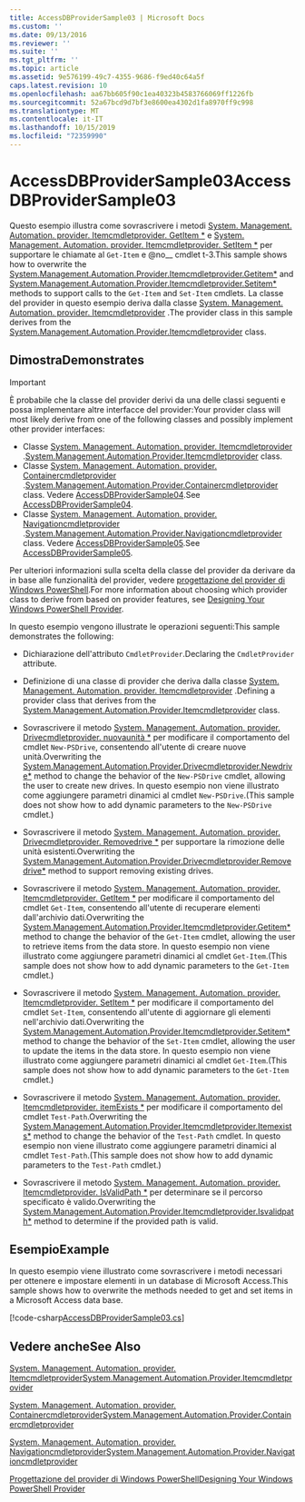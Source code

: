 ```yaml
---
title: AccessDBProviderSample03 | Microsoft Docs
ms.custom: ''
ms.date: 09/13/2016
ms.reviewer: ''
ms.suite: ''
ms.tgt_pltfrm: ''
ms.topic: article
ms.assetid: 9e576199-49c7-4355-9686-f9ed40c64a5f
caps.latest.revision: 10
ms.openlocfilehash: aa67bb605f90c1ea40323b4583766069ff1226fb
ms.sourcegitcommit: 52a67bcd9d7bf3e8600ea4302d1fa8970ff9c998
ms.translationtype: MT
ms.contentlocale: it-IT
ms.lasthandoff: 10/15/2019
ms.locfileid: "72359990"
---
```

# <a name="accessdbprovidersample03"></a><span data-ttu-id="7f9a9-102">AccessDBProviderSample03</span><span class="sxs-lookup"><span data-stu-id="7f9a9-102">AccessDBProviderSample03</span></span>

<span data-ttu-id="7f9a9-103">Questo esempio illustra come sovrascrivere i metodi [System. Management. Automation. provider. Itemcmdletprovider. GetItem \*](/dotnet/api/System.Management.Automation.Provider.ItemCmdletProvider.GetItem) e [System. Management. Automation. provider. Itemcmdletprovider. SetItem \*](/dotnet/api/System.Management.Automation.Provider.ItemCmdletProvider.SetItem) per supportare le chiamate al `Get-Item` e @no__ cmdlet t-3.</span><span class="sxs-lookup"><span data-stu-id="7f9a9-103">This sample shows how to overwrite the [System.Management.Automation.Provider.Itemcmdletprovider.Getitem\*](/dotnet/api/System.Management.Automation.Provider.ItemCmdletProvider.GetItem) and [System.Management.Automation.Provider.Itemcmdletprovider.Setitem\*](/dotnet/api/System.Management.Automation.Provider.ItemCmdletProvider.SetItem) methods to support calls to the `Get-Item` and `Set-Item` cmdlets.</span></span> <span data-ttu-id="7f9a9-104">La classe del provider in questo esempio deriva dalla classe [System. Management. Automation. provider. Itemcmdletprovider](/dotnet/api/System.Management.Automation.Provider.ItemCmdletProvider) .</span><span class="sxs-lookup"><span data-stu-id="7f9a9-104">The provider class in this sample derives from the [System.Management.Automation.Provider.Itemcmdletprovider](/dotnet/api/System.Management.Automation.Provider.ItemCmdletProvider) class.</span></span>

## <a name="demonstrates"></a><span data-ttu-id="7f9a9-105">Dimostra</span><span class="sxs-lookup"><span data-stu-id="7f9a9-105">Demonstrates</span></span>

> [!IMPORTANT]
> <span data-ttu-id="7f9a9-106">È probabile che la classe del provider derivi da una delle classi seguenti e possa implementare altre interfacce del provider:</span><span class="sxs-lookup"><span data-stu-id="7f9a9-106">Your provider class will most likely derive from one of the following classes and possibly implement other provider interfaces:</span></span>
>
> -   <span data-ttu-id="7f9a9-107">Classe [System. Management. Automation. provider. Itemcmdletprovider](/dotnet/api/System.Management.Automation.Provider.ItemCmdletProvider) .</span><span class="sxs-lookup"><span data-stu-id="7f9a9-107">[System.Management.Automation.Provider.Itemcmdletprovider](/dotnet/api/System.Management.Automation.Provider.ItemCmdletProvider) class.</span></span>
> -   <span data-ttu-id="7f9a9-108">Classe [System. Management. Automation. provider. Containercmdletprovider](/dotnet/api/System.Management.Automation.Provider.ContainerCmdletProvider) .</span><span class="sxs-lookup"><span data-stu-id="7f9a9-108">[System.Management.Automation.Provider.Containercmdletprovider](/dotnet/api/System.Management.Automation.Provider.ContainerCmdletProvider) class.</span></span> <span data-ttu-id="7f9a9-109">Vedere [AccessDBProviderSample04](./accessdbprovidersample04.md).</span><span class="sxs-lookup"><span data-stu-id="7f9a9-109">See [AccessDBProviderSample04](./accessdbprovidersample04.md).</span></span>
> -   <span data-ttu-id="7f9a9-110">Classe [System. Management. Automation. provider. Navigationcmdletprovider](/dotnet/api/System.Management.Automation.Provider.NavigationCmdletProvider) .</span><span class="sxs-lookup"><span data-stu-id="7f9a9-110">[System.Management.Automation.Provider.Navigationcmdletprovider](/dotnet/api/System.Management.Automation.Provider.NavigationCmdletProvider) class.</span></span> <span data-ttu-id="7f9a9-111">Vedere [AccessDBProviderSample05](./accessdbprovidersample05.md).</span><span class="sxs-lookup"><span data-stu-id="7f9a9-111">See [AccessDBProviderSample05](./accessdbprovidersample05.md).</span></span>
>
> <span data-ttu-id="7f9a9-112">Per ulteriori informazioni sulla scelta della classe del provider da derivare da in base alle funzionalità del provider, vedere [progettazione del provider di Windows PowerShell](./provider-types.md).</span><span class="sxs-lookup"><span data-stu-id="7f9a9-112">For more information about choosing which provider class to derive from based on provider features, see [Designing Your Windows PowerShell Provider](./provider-types.md).</span></span>

<span data-ttu-id="7f9a9-113">In questo esempio vengono illustrate le operazioni seguenti:</span><span class="sxs-lookup"><span data-stu-id="7f9a9-113">This sample demonstrates the following:</span></span>

- <span data-ttu-id="7f9a9-114">Dichiarazione dell'attributo `CmdletProvider`.</span><span class="sxs-lookup"><span data-stu-id="7f9a9-114">Declaring the `CmdletProvider` attribute.</span></span>

- <span data-ttu-id="7f9a9-115">Definizione di una classe di provider che deriva dalla classe [System. Management. Automation. provider. Itemcmdletprovider](/dotnet/api/System.Management.Automation.Provider.ItemCmdletProvider) .</span><span class="sxs-lookup"><span data-stu-id="7f9a9-115">Defining a provider class that derives from the [System.Management.Automation.Provider.Itemcmdletprovider](/dotnet/api/System.Management.Automation.Provider.ItemCmdletProvider) class.</span></span>

- <span data-ttu-id="7f9a9-116">Sovrascrivere il metodo [System. Management. Automation. provider. Drivecmdletprovider. nuovaunità \*](/dotnet/api/System.Management.Automation.Provider.DriveCmdletProvider.NewDrive) per modificare il comportamento del cmdlet `New-PSDrive`, consentendo all'utente di creare nuove unità.</span><span class="sxs-lookup"><span data-stu-id="7f9a9-116">Overwriting the [System.Management.Automation.Provider.Drivecmdletprovider.Newdrive\*](/dotnet/api/System.Management.Automation.Provider.DriveCmdletProvider.NewDrive) method to change the behavior of the `New-PSDrive` cmdlet, allowing the user to create new drives.</span></span> <span data-ttu-id="7f9a9-117">In questo esempio non viene illustrato come aggiungere parametri dinamici al cmdlet `New-PSDrive`.</span><span class="sxs-lookup"><span data-stu-id="7f9a9-117">(This sample does not show how to add dynamic parameters to the `New-PSDrive` cmdlet.)</span></span>

- <span data-ttu-id="7f9a9-118">Sovrascrivere il metodo [System. Management. Automation. provider. Drivecmdletprovider. Removedrive \*](/dotnet/api/System.Management.Automation.Provider.DriveCmdletProvider.RemoveDrive) per supportare la rimozione delle unità esistenti.</span><span class="sxs-lookup"><span data-stu-id="7f9a9-118">Overwriting the [System.Management.Automation.Provider.Drivecmdletprovider.Removedrive\*](/dotnet/api/System.Management.Automation.Provider.DriveCmdletProvider.RemoveDrive) method to support removing existing drives.</span></span>

- <span data-ttu-id="7f9a9-119">Sovrascrivere il metodo [System. Management. Automation. provider. Itemcmdletprovider. GetItem \*](/dotnet/api/System.Management.Automation.Provider.ItemCmdletProvider.GetItem) per modificare il comportamento del cmdlet `Get-Item`, consentendo all'utente di recuperare elementi dall'archivio dati.</span><span class="sxs-lookup"><span data-stu-id="7f9a9-119">Overwriting the [System.Management.Automation.Provider.Itemcmdletprovider.Getitem\*](/dotnet/api/System.Management.Automation.Provider.ItemCmdletProvider.GetItem) method to change the behavior of the `Get-Item` cmdlet, allowing the user to retrieve items from the data store.</span></span> <span data-ttu-id="7f9a9-120">In questo esempio non viene illustrato come aggiungere parametri dinamici al cmdlet `Get-Item`.</span><span class="sxs-lookup"><span data-stu-id="7f9a9-120">(This sample does not show how to add dynamic parameters to the `Get-Item` cmdlet.)</span></span>

- <span data-ttu-id="7f9a9-121">Sovrascrivere il metodo [System. Management. Automation. provider. Itemcmdletprovider. SetItem \*](/dotnet/api/System.Management.Automation.Provider.ItemCmdletProvider.SetItem) per modificare il comportamento del cmdlet `Set-Item`, consentendo all'utente di aggiornare gli elementi nell'archivio dati.</span><span class="sxs-lookup"><span data-stu-id="7f9a9-121">Overwriting the [System.Management.Automation.Provider.Itemcmdletprovider.Setitem\*](/dotnet/api/System.Management.Automation.Provider.ItemCmdletProvider.SetItem) method to change the behavior of the `Set-Item` cmdlet, allowing the user to update the items in the data store.</span></span> <span data-ttu-id="7f9a9-122">In questo esempio non viene illustrato come aggiungere parametri dinamici al cmdlet `Get-Item`.</span><span class="sxs-lookup"><span data-stu-id="7f9a9-122">(This sample does not show how to add dynamic parameters to the `Get-Item` cmdlet.)</span></span>

- <span data-ttu-id="7f9a9-123">Sovrascrivere il metodo [System. Management. Automation. provider. Itemcmdletprovider. itemExists \*](/dotnet/api/System.Management.Automation.Provider.ItemCmdletProvider.ItemExists) per modificare il comportamento del cmdlet `Test-Path`.</span><span class="sxs-lookup"><span data-stu-id="7f9a9-123">Overwriting the [System.Management.Automation.Provider.Itemcmdletprovider.Itemexists\*](/dotnet/api/System.Management.Automation.Provider.ItemCmdletProvider.ItemExists) method to change the behavior of the `Test-Path` cmdlet.</span></span> <span data-ttu-id="7f9a9-124">In questo esempio non viene illustrato come aggiungere parametri dinamici al cmdlet `Test-Path`.</span><span class="sxs-lookup"><span data-stu-id="7f9a9-124">(This sample does not show how to add dynamic parameters to the `Test-Path` cmdlet.)</span></span>

- <span data-ttu-id="7f9a9-125">Sovrascrivere il metodo [System. Management. Automation. provider. Itemcmdletprovider. IsValidPath \*](/dotnet/api/System.Management.Automation.Provider.ItemCmdletProvider.IsValidPath) per determinare se il percorso specificato è valido.</span><span class="sxs-lookup"><span data-stu-id="7f9a9-125">Overwriting the [System.Management.Automation.Provider.Itemcmdletprovider.Isvalidpath\*](/dotnet/api/System.Management.Automation.Provider.ItemCmdletProvider.IsValidPath) method to determine if the provided path is valid.</span></span>

## <a name="example"></a><span data-ttu-id="7f9a9-126">Esempio</span><span class="sxs-lookup"><span data-stu-id="7f9a9-126">Example</span></span>

<span data-ttu-id="7f9a9-127">In questo esempio viene illustrato come sovrascrivere i metodi necessari per ottenere e impostare elementi in un database di Microsoft Access.</span><span class="sxs-lookup"><span data-stu-id="7f9a9-127">This sample shows how to overwrite the methods needed to get and set items in a Microsoft Access data base.</span></span>

[!code-csharp[AccessDBProviderSample03.cs](../../../../powershell-sdk-samples/SDK-2.0/csharp/AccessDBProviderSample06/AccessDBProviderSample06.cs#L11-L976 "AccessDBProviderSample03.cs")]

## <a name="see-also"></a><span data-ttu-id="7f9a9-128">Vedere anche</span><span class="sxs-lookup"><span data-stu-id="7f9a9-128">See Also</span></span>

[<span data-ttu-id="7f9a9-129">System. Management. Automation. provider. Itemcmdletprovider</span><span class="sxs-lookup"><span data-stu-id="7f9a9-129">System.Management.Automation.Provider.Itemcmdletprovider</span></span>](/dotnet/api/System.Management.Automation.Provider.ItemCmdletProvider)

[<span data-ttu-id="7f9a9-130">System. Management. Automation. provider. Containercmdletprovider</span><span class="sxs-lookup"><span data-stu-id="7f9a9-130">System.Management.Automation.Provider.Containercmdletprovider</span></span>](/dotnet/api/System.Management.Automation.Provider.ContainerCmdletProvider)

[<span data-ttu-id="7f9a9-131">System. Management. Automation. provider. Navigationcmdletprovider</span><span class="sxs-lookup"><span data-stu-id="7f9a9-131">System.Management.Automation.Provider.Navigationcmdletprovider</span></span>](/dotnet/api/System.Management.Automation.Provider.NavigationCmdletProvider)

[<span data-ttu-id="7f9a9-132">Progettazione del provider di Windows PowerShell</span><span class="sxs-lookup"><span data-stu-id="7f9a9-132">Designing Your Windows PowerShell Provider</span></span>](./provider-types.md)
